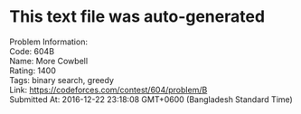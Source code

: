 # This text file was auto-generated  
  
Problem Information:  
Code: 604B  
Name: More Cowbell  
Rating: 1400  
Tags: binary search, greedy  
Link: https://codeforces.com/contest/604/problem/B  
Submitted At: 2016-12-22 23:18:08 GMT+0600 (Bangladesh Standard Time)  
